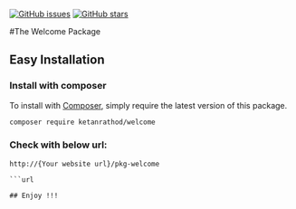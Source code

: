 [![GitHub issues](https://img.shields.io/github/issues/ketanbrathod9999/welcome-package?style=for-the-badge)](https://github.com/ketanbrathod9999/welcome-package/issues)
[![GitHub stars](https://img.shields.io/github/stars/ketanbrathod9999/welcome-package?style=for-the-badge)](https://github.com/ketanbrathod9999/welcome-package/stargazers)

#The Welcome Package

## Easy Installation

### Install with composer

To install with [Composer](https://getcomposer.org/), simply require the
latest version of this package.

```bash
composer require ketanrathod/welcome
```

### Check with below url:

```url
http://{Your website url}/pkg-welcome

```url

## Enjoy !!!